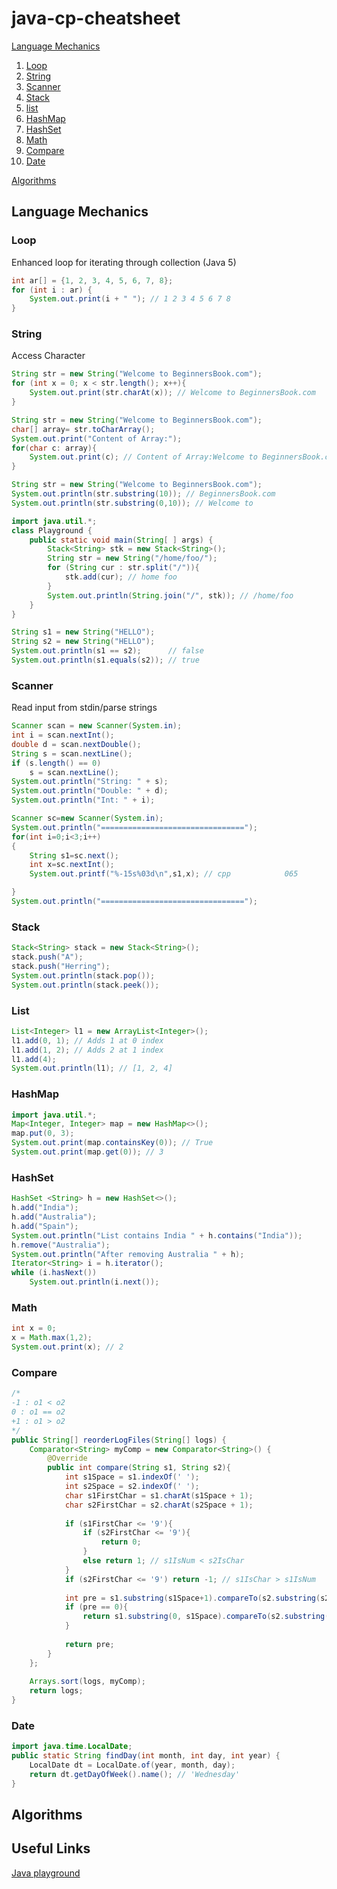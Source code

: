 # java-cp-cheatsheet

[Language Mechanics](#language-mechanics)

1. [Loop](#loop)
1. [String](#string)
1. [Scanner](#scanner)
1. [Stack](#stack)
1. [list](#list)
1. [HashMap](#hashmap)
1. [HashSet](#hashset)
1. [Math](#math)
1. [Compare](#compare)
1. [Date](#date)

[Algorithms](#algorithms)

## Language Mechanics

### Loop

Enhanced loop for iterating through collection (Java 5)
```Java
int ar[] = {1, 2, 3, 4, 5, 6, 7, 8}; 
for (int i : ar) { 
    System.out.print(i + " "); // 1 2 3 4 5 6 7 8 
}
```

### String

Access Character
```Java
String str = new String("Welcome to BeginnersBook.com");
for (int x = 0; x < str.length(); x++){
    System.out.print(str.charAt(x)); // Welcome to BeginnersBook.com
}
```

```Java
String str = new String("Welcome to BeginnersBook.com");
char[] array= str.toCharArray();
System.out.print("Content of Array:");
for(char c: array){
    System.out.print(c); // Content of Array:Welcome to BeginnersBook.com
}
```

```Java
String str = new String("Welcome to BeginnersBook.com"); 
System.out.println(str.substring(10)); // BeginnersBook.com
System.out.println(str.substring(0,10)); // Welcome to
```

```Java
import java.util.*; 
class Playground {
    public static void main(String[ ] args) {
        Stack<String> stk = new Stack<String>();
        String str = new String("/home/foo/"); 
        for (String cur : str.split("/")){
            stk.add(cur); // home foo
        }
        System.out.println(String.join("/", stk)); // /home/foo
    }
}
```

```Java
String s1 = new String("HELLO"); 
String s2 = new String("HELLO"); 
System.out.println(s1 == s2);      // false
System.out.println(s1.equals(s2)); // true
```

### Scanner

Read input from stdin/parse strings

```Java
Scanner scan = new Scanner(System.in);
int i = scan.nextInt();
double d = scan.nextDouble();
String s = scan.nextLine();
if (s.length() == 0)
    s = scan.nextLine();
System.out.println("String: " + s);
System.out.println("Double: " + d);
System.out.println("Int: " + i);
```

```Java
Scanner sc=new Scanner(System.in);
System.out.println("================================");
for(int i=0;i<3;i++)
{
    String s1=sc.next();
    int x=sc.nextInt();
    System.out.printf("%-15s%03d\n",s1,x); // cpp            065 

}
System.out.println("================================");
```

### Stack

```Java
Stack<String> stack = new Stack<String>(); 
stack.push("A");
stack.push("Herring");
System.out.println(stack.pop());
System.out.println(stack.peek());
```

### List

```Java
List<Integer> l1 = new ArrayList<Integer>(); 
l1.add(0, 1); // Adds 1 at 0 index 
l1.add(1, 2); // Adds 2 at 1 index 
l1.add(4);
System.out.println(l1); // [1, 2, 4]
```

### HashMap

```Java
import java.util.*;
Map<Integer, Integer> map = new HashMap<>();
map.put(0, 3);
System.out.print(map.containsKey(0)); // True
System.out.print(map.get(0)); // 3
```

### HashSet

```Java
HashSet <String> h = new HashSet<>(); 
h.add("India");
h.add("Australia");
h.add("Spain");
System.out.println("List contains India " + h.contains("India"));
h.remove("Australia");
System.out.println("After removing Australia " + h);
Iterator<String> i = h.iterator();
while (i.hasNext())
    System.out.println(i.next());
```

### Math

```Java
int x = 0;
x = Math.max(1,2);
System.out.print(x); // 2
```

### Compare

```Java
/*
-1 : o1 < o2
0 : o1 == o2
+1 : o1 > o2
*/
public String[] reorderLogFiles(String[] logs) {
    Comparator<String> myComp = new Comparator<String>() {
        @Override
        public int compare(String s1, String s2){
            int s1Space = s1.indexOf(' ');
            int s2Space = s2.indexOf(' ');
            char s1FirstChar = s1.charAt(s1Space + 1);
            char s2FirstChar = s2.charAt(s2Space + 1);
            
            if (s1FirstChar <= '9'){ 
                if (s2FirstChar <= '9'){
                    return 0;
                }
                else return 1; // s1IsNum < s2IsChar
            }
            if (s2FirstChar <= '9') return -1; // s1IsChar > s1IsNum
            
            int pre = s1.substring(s1Space+1).compareTo(s2.substring(s2Space+1));
            if (pre == 0){
                return s1.substring(0, s1Space).compareTo(s2.substring(0,s2Space));
            }
            
            return pre;
        }
    };
    
    Arrays.sort(logs, myComp);
    return logs;
}
```

### Date


```Java
import java.time.LocalDate;
public static String findDay(int month, int day, int year) {
    LocalDate dt = LocalDate.of(year, month, day);
    return dt.getDayOfWeek().name(); // 'Wednesday'
}
```

## Algorithms

## Useful Links

[Java playground](https://code.sololearn.com/)